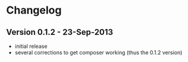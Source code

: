 Changelog
=========


## Version 0.1.2 - 23-Sep-2013

- initial release
- several corrections to get composer working (thus the 0.1.2 version)
